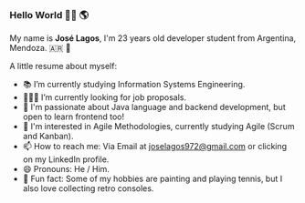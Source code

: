 ### Hello World 👋🏽 🌎


My name is **José Lagos**, I'm 23 years old developer student from Argentina, Mendoza. 🇦🇷 🍇

A little resume about myself:

- 📚 I’m currently studying Information Systems Engineering. 
- 👨🏽‍💻 I’m currently looking for job proposals.
- 🦾 I'm passionate about Java language and backend development, but open to learn frontend too!
- 🤝 I'm interested in Agile Methodologies, currently studying Agile (Scrum and Kanban).
- 📫 How to reach me: Via Email at joselagos972@gmail.com or clicking on my LinkedIn profile.
- 😄 Pronouns: He / Him.
- 👀 Fun fact: Some of my hobbies are painting and playing tennis, but I also love collecting retro consoles.

